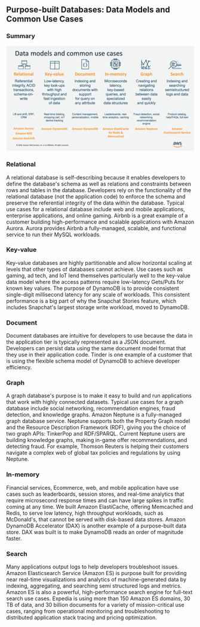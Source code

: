 ## Purpose-built Databases: Data Models and Common Use Cases

### Summary
![ddd](pic/purpose_built_databases.png)

### Relational
A relational database is self-describing because it enables developers to define the database's schema as well as relations and constraints between rows and tables in the database. Developers rely on the functionality of the relational database (not the application code) to enforce the schema and preserve the referential integrity of the data within the database. Typical use cases for a relational database include web and mobile applications, enterprise applications, and online gaming. Airbnb is a great example of a customer building high-performance and scalable applications with Amazon Aurora. Aurora provides Airbnb a fully-managed, scalable, and functional service to run their MySQL workloads.

### Key-value 
Key-value databases are highly partitionable and allow horizontal scaling at levels that other types of databases cannot achieve. Use cases such as gaming, ad tech, and IoT lend themselves particularly well to the key-value data model where the access patterns require low-latency Gets/Puts for known key values. The purpose of DynamoDB is to provide consistent single-digit millisecond latency for any scale of workloads. This consistent performance is a big part of why the Snapchat Stories feature, which includes Snapchat's largest storage write workload, moved to DynamoDB.

### Document
Document databases are intuitive for developers to use because the data in the application tier is typically represented as a JSON document. Developers can persist data using the same document model format that they use in their application code. Tinder is one example of a customer that is using the flexible schema model of DynamoDB to achieve developer efficiency.

### Graph
A graph database's purpose is to make it easy to build and run applications that work with highly connected datasets. Typical use cases for a graph database include social networking, recommendation engines, fraud detection, and knowledge graphs. Amazon Neptune is a fully-managed graph database service. Neptune supports both the Property Graph model and the Resource Description Framework (RDF), giving you the choice of two graph APIs: TinkerPop and RDF/SPARQL. Current Neptune users are building knowledge graphs, making in-game offer recommendations, and detecting fraud. For example, Thomson Reuters is helping their customers navigate a complex web of global tax policies and regulations by using Neptune.

### In-memory 
Financial services, Ecommerce, web, and mobile application have use cases such as leaderboards, session stores, and real-time analytics that require microsecond response times and can have large spikes in traffic coming at any time. We built Amazon ElastiCache, offering Memcached and Redis, to serve low latency, high throughput workloads, such as McDonald's, that cannot be served with disk-based data stores. Amazon DynamoDB Accelerator (DAX) is another example of a purpose-built data store. DAX was built is to make DynamoDB reads an order of magnitude faster.

### Search 
Many applications output logs to help developers troubleshoot issues. Amazon Elasticsearch Service (Amazon ES) is purpose built for providing near real-time visualizations and analytics of machine-generated data by indexing, aggregating, and searching semi structured logs and metrics. Amazon ES is also a powerful, high-performance search engine for full-text search use cases. Expedia is using more than 150 Amazon ES domains, 30 TB of data, and 30 billion documents for a variety of mission-critical use cases, ranging from operational monitoring and troubleshooting to distributed application stack tracing and pricing optimization.